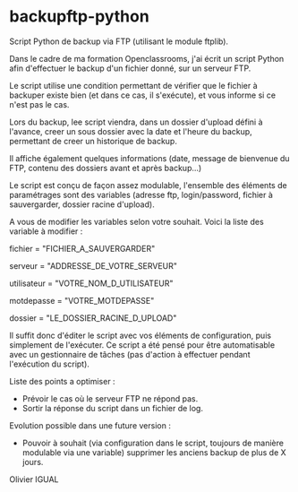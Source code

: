 # backupftp-python
Script Python de backup via FTP (utilisant le module ftplib).

Dans le cadre de ma formation Openclassrooms, j'ai écrit un script Python afin d'effectuer le backup d'un fichier donné, sur un serveur FTP.

Le script utilise une condition permettant de vérifier que le fichier à backuper existe bien (et dans ce cas, il s'exécute), et vous informe si ce n'est pas le cas.

Lors du backup, lee script viendra, dans un dossier d'upload défini à l'avance, creer un sous dossier avec la date et l'heure du backup, permettant de creer un historique de backup.

Il affiche également quelques informations (date, message de bienvenue du FTP, contenu des dossiers avant et après backup...)

Le script est conçu de façon assez modulable, l'ensemble des éléments de paramétrages sont des variables (adresse ftp, login/password, fichier à sauvergarder, dossier racine d'upload).

A vous de modifier les variables selon votre souhait. Voici la liste des variable à modifier :

fichier = "FICHIER_A_SAUVERGARDER"

serveur = "ADDRESSE_DE_VOTRE_SERVEUR"

utilisateur = "VOTRE_NOM_D_UTILISATEUR"

motdepasse = "VOTRE_MOTDEPASSE"

dossier = "LE_DOSSIER_RACINE_D_UPLOAD"

Il suffit donc d'éditer le script avec vos éléments de configuration, puis simplement de l'exécuter.
Ce script a été pensé pour être automatisable avec un gestionnaire de tâches (pas d'action à effectuer pendant l'exécution du script).

Liste des points a optimiser :
- Prévoir le cas où le serveur FTP ne répond pas.
- Sortir la réponse du script dans un fichier de log.

Evolution possible dans une future version :
- Pouvoir à souhait (via configuration dans le script, toujours de manière modulable via une variable) supprimer les anciens backup de plus de X jours.


Olivier IGUAL
